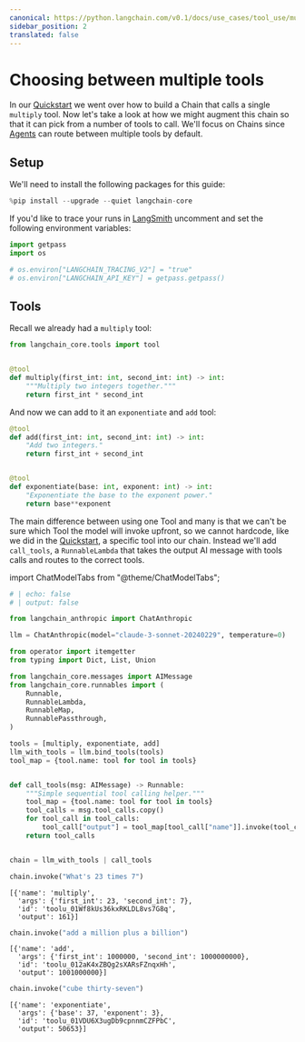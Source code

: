 ```yaml
---
canonical: https://python.langchain.com/v0.1/docs/use_cases/tool_use/multiple_tools
sidebar_position: 2
translated: false
---
```


# Choosing between multiple tools

In our [Quickstart](/docs/use_cases/tool_use/quickstart) we went over how to build a Chain that calls a single `multiply` tool. Now let's take a look at how we might augment this chain so that it can pick from a number of tools to call. We'll focus on Chains since [Agents](/docs/use_cases/tool_use/agents) can route between multiple tools by default.

## Setup

We'll need to install the following packages for this guide:

```python
%pip install --upgrade --quiet langchain-core
```

If you'd like to trace your runs in [LangSmith](/docs/langsmith/) uncomment and set the following environment variables:

```python
import getpass
import os

# os.environ["LANGCHAIN_TRACING_V2"] = "true"
# os.environ["LANGCHAIN_API_KEY"] = getpass.getpass()
```

## Tools

Recall we already had a `multiply` tool:

```python
from langchain_core.tools import tool


@tool
def multiply(first_int: int, second_int: int) -> int:
    """Multiply two integers together."""
    return first_int * second_int
```

And now we can add to it an `exponentiate` and `add` tool:

```python
@tool
def add(first_int: int, second_int: int) -> int:
    "Add two integers."
    return first_int + second_int


@tool
def exponentiate(base: int, exponent: int) -> int:
    "Exponentiate the base to the exponent power."
    return base**exponent
```

The main difference between using one Tool and many is that we can't be sure which Tool the model will invoke upfront, so we cannot hardcode, like we did in the [Quickstart](/docs/use_cases/tool_use/quickstart), a specific tool into our chain. Instead we'll add `call_tools`, a `RunnableLambda` that takes the output AI message with tools calls and routes to the correct tools.

import ChatModelTabs from "@theme/ChatModelTabs";

<ChatModelTabs customVarName="llm"/>

```python
# | echo: false
# | output: false

from langchain_anthropic import ChatAnthropic

llm = ChatAnthropic(model="claude-3-sonnet-20240229", temperature=0)
```

```python
from operator import itemgetter
from typing import Dict, List, Union

from langchain_core.messages import AIMessage
from langchain_core.runnables import (
    Runnable,
    RunnableLambda,
    RunnableMap,
    RunnablePassthrough,
)

tools = [multiply, exponentiate, add]
llm_with_tools = llm.bind_tools(tools)
tool_map = {tool.name: tool for tool in tools}


def call_tools(msg: AIMessage) -> Runnable:
    """Simple sequential tool calling helper."""
    tool_map = {tool.name: tool for tool in tools}
    tool_calls = msg.tool_calls.copy()
    for tool_call in tool_calls:
        tool_call["output"] = tool_map[tool_call["name"]].invoke(tool_call["args"])
    return tool_calls


chain = llm_with_tools | call_tools
```

```python
chain.invoke("What's 23 times 7")
```

```output
[{'name': 'multiply',
  'args': {'first_int': 23, 'second_int': 7},
  'id': 'toolu_01Wf8kUs36kxRKLDL8vs7G8q',
  'output': 161}]
```

```python
chain.invoke("add a million plus a billion")
```

```output
[{'name': 'add',
  'args': {'first_int': 1000000, 'second_int': 1000000000},
  'id': 'toolu_012aK4xZBQg2sXARsFZnqxHh',
  'output': 1001000000}]
```

```python
chain.invoke("cube thirty-seven")
```

```output
[{'name': 'exponentiate',
  'args': {'base': 37, 'exponent': 3},
  'id': 'toolu_01VDU6X3ugDb9cpnnmCZFPbC',
  'output': 50653}]
```